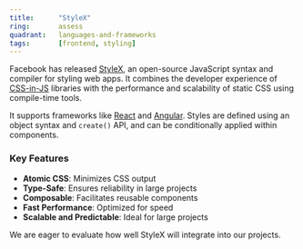 ```yaml
---
title:      "StyleX"
ring:       assess
quadrant:   languages-and-frameworks
tags:       [frontend, styling]
---
```


Facebook has released [StyleX](https://stylexjs.com/), an open-source JavaScript syntax and compiler for styling web apps. It combines the developer experience of [CSS-in-JS](/methods-and-patterns/css-in-js/) libraries with the performance and scalability of static CSS using compile-time tools.

It supports frameworks like [React](/languages-and-frameworks/react/) and [Angular](/languages-and-frameworks/angular/). Styles are defined using an object syntax and `create()` API, and can be conditionally applied within components.

### Key Features
- **Atomic CSS**: Minimizes CSS output
- **Type-Safe**: Ensures reliability in large projects
- **Composable**: Facilitates reusable components
- **Fast Performance**: Optimized for speed
- **Scalable and Predictable**: Ideal for large projects

We are eager to evaluate how well StyleX will integrate into our projects.
